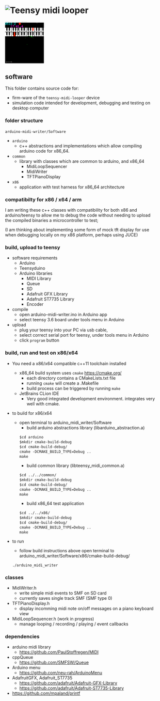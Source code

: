 # ![Teensy midi looper](https://raw.githubusercontent.com/newdigate/teensy-midi-looper/master/logo.svg?sanitize=true "Teensy midi looper") 

<img src="docs/images/teensy-midi-looper-emulation2.gif" width="128">

## software

This folder contains source code for: 
* firm-ware of the ```teensy-midi-looper``` device 
* simulation code intended for development, debugging and testing on desktop computer  

### folder structure
```arduino-midi-writer/Software```
  * ```arduino```
    * c++ abstractions and implementations which allow compiling arduino code for x86_64.
  * ```common```
    * library with classes which are common to arduino, and x86_64 
      * MidiLoopSequencer	
      * MidiWriter 
      * TFTPianoDisplay
  * ```x86```
    * application with test harness for x86_64 architecture

### compatibilty for x86 / x64 / arm 
I am writing these c++ classes with compatibility for both x86 and arduino/teensy to allow me to debug the code without needing to upload the compiled binaries a microcontroller to test; 

(I am thinking about implementing some form of mock tft display for use when debugging locally on my x86 platform, perhaps using JUCE)  
### build, upload to teensy
* software requirements
  * Arduino
  * Teensyduino
  * Arduino libraries
    * MIDI Library
    * Queue
    * SD
    * Adafruit GFX Library
    * Adafruit ST7735 Library
    * Encoder
* compile
  * open arduino-midi-writer.ino in Arduino app
  * select teensy 3.6 board under tools menu in Arduino
* upload  
  * plug your teensy into your PC via usb cable, 
  * select correct serial port for teensy, under tools menu in Arduino 
  * click ```program``` button

### build, run and test on x86/x64
* You need a x86/x64 compatible c++11 toolchain installed
  * x86_64 build system uses `cmake` https://cmake.org/
    * each directory contains a CMakeLists.txt file
    * running `cmake` will create a .Makefile 
    * build process can be triggered by running `make`
  * JetBrains CLion IDE
    * Very good integrated development environment. integrates very well with cmake.  
      
* to build for x86/x64
  * open terminal to arduino_midi_writer/Software
    * build arduino abstractions library (libarduino_abstraction.a)
    ```
    $cd arduino
    $mkdir cmake-build-debug
    $cd cmake-build-debug/
    cmake -DCMAKE_BUILD_TYPE=Debug ..
    make
    ```
    * build common library (libteensy_midi_common.a)
    ```
    $cd ../../common/
    $mkdir cmake-build-debug
    $cd cmake-build-debug/
    cmake -DCMAKE_BUILD_TYPE=Debug ..
    make
    ```  
    * build x86_64 test application
    ```
    $cd ../../x86/
    $mkdir cmake-build-debug
    $cd cmake-build-debug/
    cmake -DCMAKE_BUILD_TYPE=Debug .. 
    make
    ```  
* to run
  * follow build instructions above
open terminal to arduino_midi_writer/Software/x86/cmake-build-debug/
  ```
  ./arduino_midi_writer
  ```
### classes
  * MidiWriter.h
    * write simple midi events to SMF on SD card 
    * currently saves single track SMF (SMF type 0)
  * TFTPianoDisplay.h
    * display incomming midi note on/off messages on a piano keyboard view
  * MidiLoopSequencer.h (work in progress)
    * manage looping / recording / playing / event callbacks
  
### dependencies
* arduino midi library 
  * https://github.com/PaulStoffregen/MIDI
* cppQueue 
  * https://github.com/SMFSW/Queue
* Arduino menu 
  * https://github.com/neu-rah/ArduinoMenu
* AdafruitGFX, Adafruit_ST7735
  * https://github.com/adafruit/Adafruit-GFX-Library 
  * https://github.com/adafruit/Adafruit-ST7735-Library
* https://github.com/mpaland/printf

